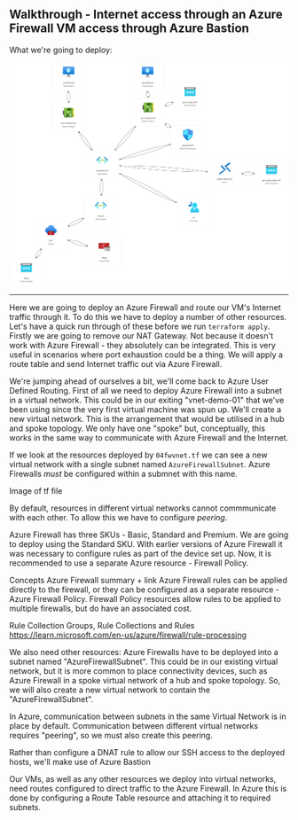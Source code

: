 ## Walkthrough  - Internet access through an Azure Firewall VM access through Azure Bastion
What we're going to deploy:
<pre>
<img align="left" src="../images/deploy04.png"></br>
</pre>
---
Here we are going to deploy an Azure Firewall and route our VM's Internet traffic through it.  To do this we have to deploy a number of other resources.  Let's have a quick run through of these before we run ```terraform apply```.  Firstly we are going to remove our NAT Gateway.  Not because it doesn't work with Azure Firewall - they absolutely can be integrated.  This is very useful in scenarios where port exhaustion could be a thing.  We will apply a route table and send Internet traffic out via Azure Firewall.

We're jumping ahead of ourselves a bit, we'll come back to Azure User Defined Routing.  First of all we need to deploy Azure Firewall into a subnet in a virtual network.  This could be in our exiting "vnet-demo-01" that we've been using since the very first virtual machine was spun up.  We'll create a new virtual network.  This is the arrangement that would be utilised in a hub and spoke topology.  We only have one "spoke" but, conceptually, this works in the same way to communicate with Azure Firewall and the Internet.

If we look at the resources deployed by ```04fwvnet.tf``` we can see a new virtual network with a single subnet named ```AzureFirewallSubnet```.  Azure Firewalls _must_ be configured within a submnet with this name.

Image of tf file

By default, resources in different virtual networks cannot commmunicate with each other.  To allow this we have to configure _peering_.

Azure Firewall has three SKUs - Basic, Standard and Premium.  We are going to deploy using the Standard SKU.  With earlier versions of Azure Firewall it was necessary to configure rules as part of the device set up.  Now, it is recommended to use a separate Azure resource - Firewall Policy.


Concepts
Azure Firewall summary + link
Azure Firewall rules can be applied directly to the firewall, or they can be configured as a separate resource - Azure Firewall Policy.  Firewall Policy resources allow rules to be applied to multiple firewalls, but do have an associated cost.

Rule Collection Groups, Rule Collections and Rules
https://learn.microsoft.com/en-us/azure/firewall/rule-processing

We also need other resources:  Azure Firewalls have to be deployed into a subnet named "AzureFirewallSubnet".  This could be in our existing virtual network, but it is more common to place connectivity devices, such as Azure Firewall in a spoke virtual network of a hub and spoke topology.  So, we will also create a new virtual network to contain the "AzureFirewallSubnet".

In Azure, communication between subnets in the same Virtual Network is in place by default.  Communication between different virtual networks requires "peering", so we must also create this peering.

Rather than configure a DNAT rule to allow our SSH access to the deployed hosts, we'll make use of Azure Bastion

Our VMs, as well as any other resources we deploy into virtual networks, need routes configured to direct traffic to the Azure Firewall.  In Azure this is done by configuring a Route Table resource and attaching it to required subnets.

